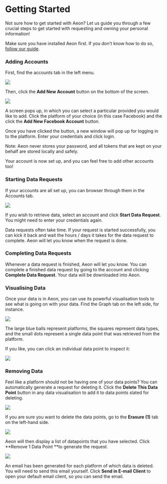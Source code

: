 # Getting Started

Not sure how to get started with Aeon? Let us guide you through a few crucial steps to get started with requesting and owning your personal information!

Make sure you have installed Aeon first. If you don't know how to do so, [follow our guide](installation.md).

### Adding Accounts

First, find the accounts tab in the left menu.

![](<../.gitbook/assets/Schermafbeelding 2021-11-12 om 14.49.20.png>)

Then, click the **Add New Account** button on the bottom of the screen.

![](<../.gitbook/assets/Schermafbeelding 2021-11-12 om 14.49.58.png>)

A screen pops up, in which you can select a particular provided you would like to add. Click the platform of your choice (in this case Facebook) and the click the **Add New Facebook Account** button.&#x20;

Once you have clicked the button, a new window will pop up for logging in to the platform. Enter your credentials and click login.

Note: Aeon never stores your password, and all tokens that are kept on your behalf are stored locally and safely.

Your account is now set up, and you can feel free to add other accounts too!

### Starting Data Requests

If your accounts are all set up, you can browser through them in the Accounts tab.

&#x20;

![](../.gitbook/assets/accounts.webp)

&#x20;If you wish to retrieve data, select an account and click **Start Data Request**. You might need to enter your credentials again.

Data requests often take time. If your request is started successfully, you can kick it back and wait the hours / days it takes for the data request to complete. Aeon will let you know when the request is done.

### Completing Data Requests

Whenever a data request is finished, Aeon will let you know. You can complete a finished data request by going to the account and clicking **Complete Data Request**. Your data will be downloaded into Aeon.

### Visualising Data

Once your data is in Aeon, you can use its powerful visualisation tools to see what is going on with your data. Find the Graph tab on the left side, for instance.

![](<../.gitbook/assets/Schermafbeelding 2021-11-12 om 14.50.48.png>)

The large blue balls represent platforms, the squares represent data types, and the small dots represent a single data point that was retrieved from the platform.

If you like, you can click an individual data point to inspect it:

![](<../.gitbook/assets/Schermafbeelding 2021-11-12 om 14.51.31.png>)

### Removing Data

Feel like a platform should not be having one of your data points? You can automatically generate a request for deleting it. Click the **Delete This Data Point** button in any data visualisation to add it to data points slated for deleting.

&#x20;

![](<../.gitbook/assets/Schermafbeelding 2021-11-12 om 14.51.31 (1).png>)

If you are sure you want to delete the data points, go to the **Erasure (1)** tab on the left-hand side.

![](<../.gitbook/assets/Schermafbeelding 2021-11-12 om 14.51.40.png>)

Aeon will then display a list of datapoints that you have selected. Click **Remove 1 Data Point **to generate the request.

![](<../.gitbook/assets/Schermafbeelding 2021-11-12 om 15.05.08.png>)

An email has been generated for each platform of which data is deleted. You will need to send this email yourself. Click **Send in E-mail Client** to open your default email client, so you can send the email.&#x20;
